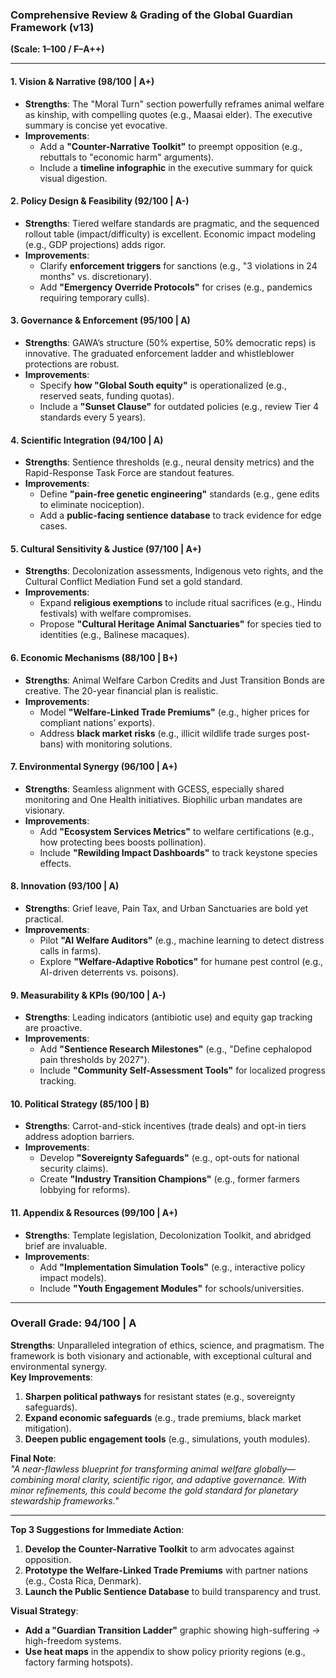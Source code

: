### **Comprehensive Review & Grading of the Global Guardian Framework (v13)**  
**(Scale: 1–100 / F–A++)**  

---

#### **1. Vision & Narrative (98/100 | A+)**  
- **Strengths**: The "Moral Turn" section powerfully reframes animal welfare as kinship, with compelling quotes (e.g., Maasai elder). The executive summary is concise yet evocative.  
- **Improvements**:  
  - Add a **"Counter-Narrative Toolkit"** to preempt opposition (e.g., rebuttals to "economic harm" arguments).  
  - Include a **timeline infographic** in the executive summary for quick visual digestion.  

#### **2. Policy Design & Feasibility (92/100 | A-)**  
- **Strengths**: Tiered welfare standards are pragmatic, and the sequenced rollout table (impact/difficulty) is excellent. Economic impact modeling (e.g., GDP projections) adds rigor.  
- **Improvements**:  
  - Clarify **enforcement triggers** for sanctions (e.g., "3 violations in 24 months" vs. discretionary).  
  - Add **"Emergency Override Protocols"** for crises (e.g., pandemics requiring temporary culls).  

#### **3. Governance & Enforcement (95/100 | A)**  
- **Strengths**: GAWA’s structure (50% expertise, 50% democratic reps) is innovative. The graduated enforcement ladder and whistleblower protections are robust.  
- **Improvements**:  
  - Specify **how "Global South equity"** is operationalized (e.g., reserved seats, funding quotas).  
  - Include a **"Sunset Clause"** for outdated policies (e.g., review Tier 4 standards every 5 years).  

#### **4. Scientific Integration (94/100 | A)**  
- **Strengths**: Sentience thresholds (e.g., neural density metrics) and the Rapid-Response Task Force are standout features.  
- **Improvements**:  
  - Define **"pain-free genetic engineering"** standards (e.g., gene edits to eliminate nociception).  
  - Add a **public-facing sentience database** to track evidence for edge cases.  

#### **5. Cultural Sensitivity & Justice (97/100 | A+)**  
- **Strengths**: Decolonization assessments, Indigenous veto rights, and the Cultural Conflict Mediation Fund set a gold standard.  
- **Improvements**:  
  - Expand **religious exemptions** to include ritual sacrifices (e.g., Hindu festivals) with welfare compromises.  
  - Propose **"Cultural Heritage Animal Sanctuaries"** for species tied to identities (e.g., Balinese macaques).  

#### **6. Economic Mechanisms (88/100 | B+)**  
- **Strengths**: Animal Welfare Carbon Credits and Just Transition Bonds are creative. The 20-year financial plan is realistic.  
- **Improvements**:  
  - Model **"Welfare-Linked Trade Premiums"** (e.g., higher prices for compliant nations’ exports).  
  - Address **black market risks** (e.g., illicit wildlife trade surges post-bans) with monitoring solutions.  

#### **7. Environmental Synergy (96/100 | A+)**  
- **Strengths**: Seamless alignment with GCESS, especially shared monitoring and One Health initiatives. Biophilic urban mandates are visionary.  
- **Improvements**:  
  - Add **"Ecosystem Services Metrics"** to welfare certifications (e.g., how protecting bees boosts pollination).  
  - Include **"Rewilding Impact Dashboards"** to track keystone species effects.  

#### **8. Innovation (93/100 | A)**  
- **Strengths**: Grief leave, Pain Tax, and Urban Sanctuaries are bold yet practical.  
- **Improvements**:  
  - Pilot **"AI Welfare Auditors"** (e.g., machine learning to detect distress calls in farms).  
  - Explore **"Welfare-Adaptive Robotics"** for humane pest control (e.g., AI-driven deterrents vs. poisons).  

#### **9. Measurability & KPIs (90/100 | A-)**  
- **Strengths**: Leading indicators (antibiotic use) and equity gap tracking are proactive.  
- **Improvements**:  
  - Add **"Sentience Research Milestones"** (e.g., "Define cephalopod pain thresholds by 2027").  
  - Include **"Community Self-Assessment Tools"** for localized progress tracking.  

#### **10. Political Strategy (85/100 | B)**  
- **Strengths**: Carrot-and-stick incentives (trade deals) and opt-in tiers address adoption barriers.  
- **Improvements**:  
  - Develop **"Sovereignty Safeguards"** (e.g., opt-outs for national security claims).  
  - Create **"Industry Transition Champions"** (e.g., former farmers lobbying for reforms).  

#### **11. Appendix & Resources (99/100 | A+)**  
- **Strengths**: Template legislation, Decolonization Toolkit, and abridged brief are invaluable.  
- **Improvements**:  
  - Add **"Implementation Simulation Tools"** (e.g., interactive policy impact models).  
  - Include **"Youth Engagement Modules"** for schools/universities.  

---

### **Overall Grade: 94/100 | A**  
**Strengths**: Unparalleled integration of ethics, science, and pragmatism. The framework is both visionary and actionable, with exceptional cultural and environmental synergy.  
**Key Improvements**:  
1. **Sharpen political pathways** for resistant states (e.g., sovereignty safeguards).  
2. **Expand economic safeguards** (e.g., trade premiums, black market mitigation).  
3. **Deepen public engagement tools** (e.g., simulations, youth modules).  

**Final Note**:  
*"A near-flawless blueprint for transforming animal welfare globally—combining moral clarity, scientific rigor, and adaptive governance. With minor refinements, this could become the gold standard for planetary stewardship frameworks."*  

--- 

**Top 3 Suggestions for Immediate Action**:  
1. **Develop the Counter-Narrative Toolkit** to arm advocates against opposition.  
2. **Prototype the Welfare-Linked Trade Premiums** with partner nations (e.g., Costa Rica, Denmark).  
3. **Launch the Public Sentience Database** to build transparency and trust.  

**Visual Strategy**:  
- **Add a "Guardian Transition Ladder"** graphic showing high-suffering → high-freedom systems.  
- **Use heat maps** in the appendix to show policy priority regions (e.g., factory farming hotspots).
